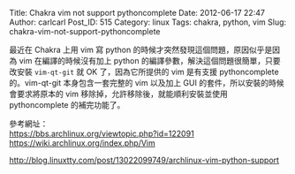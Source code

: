 Title: Chakra vim not support pythoncomplete
Date: 2012-06-17 22:47
Author: carlcarl
Post_ID: 515
Category: linux
Tags: chakra, python, vim
Slug: chakra-vim-not-support-pythoncomplete

最近在 Chakra 上用 vim 寫 python
的時候才突然發現這個問題，原因似乎是因為 vim 在編譯的時候沒有加上 python
的編譯參數，解決這個問題很簡單，只要改安裝 `vim-qt-git` 就 OK
了，因為它所提供的 vim 是有支援 pythoncomplete 的。vim-qt-git
本身包含一套完整的 vim 以及加上 GUI 的套件，所以安裝的時候會要求將原本的
vim 移除掉，允許移除後，就能順利安裝並使用 pythoncomplete 的補完功能了。

參考網址：  
<https://bbs.archlinux.org/viewtopic.php?id=122091>  
<https://wiki.archlinux.org/index.php/Vim>  

<http://blog.linuxtty.com/post/13022099749/archlinux-vim-python-support>
